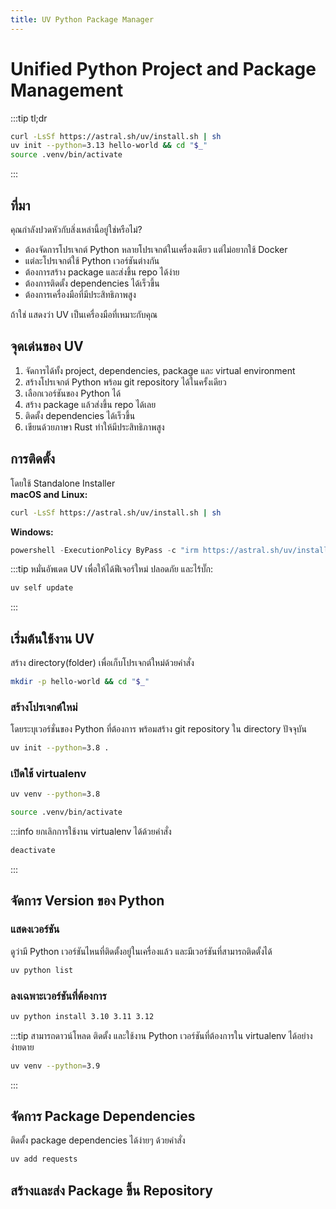 ```yaml
---
title: UV Python Package Manager
---
```

# Unified Python Project and Package Management
:::tip tl;dr
```bash
curl -LsSf https://astral.sh/uv/install.sh | sh  
uv init --python=3.13 hello-world && cd "$_"
source .venv/bin/activate
```
:::
## ที่มา
คุณกำลังปวดหัวกับสิ่งเหล่านี้อยู่ใช่หรือไม่?
- ต้องจัดการโปรเจกต์ Python หลายโปรเจกต์ในเครื่องเดียว แต่ไม่อยากใช้ Docker
- แต่ละโปรเจกต์ใช้ Python เวอร์ชันต่างกัน
- ต้องการสร้าง package และส่งขึ้น repo ได้ง่าย
- ต้องการติดตั้ง dependencies ได้เร็วขึ้น
- ต้องการเครื่องมือที่มีประสิทธิภาพสูง

ถ้าใช่ แสดงว่า UV เป็นเครื่องมือที่เหมาะกับคุณ

## จุดเด่นของ UV
1. จัดการได้ทั้ง project, dependencies, package และ virtual environment
2. สร้างโปรเจกต์ Python พร้อม git repository ได้ในครั้งเดียว
3. เลือกเวอร์ชันของ Python ได้
4. สร้าง package แล้วส่งขึ้น repo ได้เลย
5. ติดตั้ง dependencies ได้เร็วขึ้น
6. เขียนด้วยภาษา Rust ทำให้มีประสิทธิภาพสูง

## การติดตั้ง
โดยใช้ Standalone Installer  
**macOS and Linux:**
```bash
curl -LsSf https://astral.sh/uv/install.sh | sh
```
**Windows:**
```powershell
powershell -ExecutionPolicy ByPass -c "irm https://astral.sh/uv/install.ps1 | iex"
```
:::tip
หมั่นอัพเดต UV เพื่อให้ได้ฟีเจอร์ใหม่ ปลอดภัย และไร้บั๊ก:
```bash
uv self update
```
:::

## เริ่มต้นใช้งาน UV
สร้าง directory(folder) เพื่อเก็บโปรเจกต์ใหม่ด้วยคำสั่ง
```bash
mkdir -p hello-world && cd "$_"
```
### สร้างโปรเจกต์ใหม่
โดยระบุเวอร์ชั่นของ Python ที่ต้องการ พร้อมสร้าง git repository ใน directory ปัจจุบัน
```bash
uv init --python=3.8 .
```
### เปิดใช้ virtualenv 
```bash
uv venv --python=3.8
```
```bash
source .venv/bin/activate
```
:::info ยกเลิกการใช้งาน virtualenv ได้ด้วยคำสั่ง
```bash
deactivate
```
:::
## จัดการ Version ของ Python
### แสดงเวอร์ชัน
ดูว่ามี Python เวอร์ชันไหนที่ติดตั้งอยู่ในเครื่องแล้ว และมีเวอร์ชันที่สามารถติดตั้งได้
```bash
uv python list
```
### ลงเฉพาะเวอร์ชันที่ต้องการ
```bash
uv python install 3.10 3.11 3.12
```
:::tip
สามารถดาวน์โหลด ติดตั้ง และใช้งาน Python เวอร์ชันที่ต้องการใน virtualenv ได้อย่างง่ายดาย
```bash
uv venv --python=3.9
```
:::

## จัดการ Package Dependencies
ติดตั้ง package dependencies ได้ง่ายๆ ด้วยคำสั่ง
```bash
uv add requests
```

## สร้างและส่ง Package ขึ้น Repository